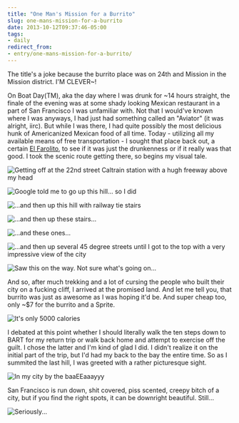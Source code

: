 ```yaml
---
title: "One Man's Mission for a Burrito"
slug: one-mans-mission-for-a-burrito
date: 2013-10-12T09:37:46-05:00
tags:
- daily
redirect_from:
- entry/one-mans-mission-for-a-burrito/
---
```

The title's a joke because the burrito place was on 24th and Mission in the Mission district. I'M CLEVER~!

On Boat Day(TM), aka the day where I was drunk for ~14 hours straight, the finale of the evening was at some shady looking Mexican restaurant in a part of San Francisco I was unfamiliar with. Not that I would've known where I was anyways, I had just had something called an "Aviator" (it was alright, iirc). But while I was there, I had quite possibly the most delicious hunk of Americanized Mexican food of all time. Today - utilizing all my available means of free transportation - I sought that place back out, a certain [El Farolito](https://www.google.com/maps/preview?authuser=0#!q=El+Farlito+Bar&amp;amp;amp;amp;data=!1m4!1m3!1d5512!2d-122.4179414!3d37.7523817!4m15!2m14!1m13!1s0x808f7e474d4864e5%3A0xd8b448aadf21925!3m8!1m3!1d5546!2d-121.8337824!3d37.2942532!3m2!1i2560!2i1342!4f13.1!4m2!3d37.752696!4d-122.418371), to see if it was just the drunkenness or if it really was that good. I took the scenic route getting there, so begins my visual tale.

![](http://i.imgur.com/xAPZxT2h.jpg "Getting off at the 22nd street Caltrain station with a hugh freeway above my head")

![](http://i.imgur.com/hOChVMYh.jpg "Google told me to go up this hill... so I did")

![](http://i.imgur.com/s6ZJfZ7h.jpg "...and then up this hill with railway tie stairs")

![](http://i.imgur.com/n8E55yvh.jpg "...and then up these stairs...")

![](http://i.imgur.com/FdBl7nGh.jpg "...and these ones...")

![](http://i.imgur.com/aftp40Mh.jpg "...and then up several 45 degree streets until I got to the top with a very impressive view of the city")

![](http://i.imgur.com/NeSQlALh.jpg "Saw this on the way. Not sure what's going on...")

And so, after much trekking and a lot of cursing the people who built their city on a fucking cliff, I arrived at the promised land. And let me tell you, that burrito was just as awesome as I was hoping it'd be. And super cheap too, only ~$7 for the burrito and a Sprite.

![](http://i.imgur.com/o6vcqwS.jpg "It's only 5000 calories")

I debated at this point whether I should literally walk the ten steps down to BART for my return trip or walk back home and attempt to exercise off the guilt. I chose the latter and I'm kind of glad I did. I didn't realize it on the initial part of the trip, but I'd had my back to the bay the entire time. So as I summited the last hill, I was greeted with a rather picturesque sight.

![](http://i.imgur.com/ctGQWM9h.jpg "In my city by the baaEEaaayyy")

San Francisco is run down, shit covered, piss scented, creepy bitch of a city, but if you find the right spots, it can be downright beautiful. Still...

![](http://i.imgur.com/eHuad14.jpg "Seriously...")
